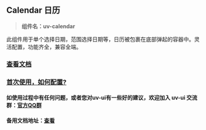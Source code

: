 ## Calendar 日历 

> **组件名：uv-calendar**

此组件用于单个选择日期，范围选择日期等，日历被包裹在底部弹起的容器中。灵活配置，功能齐全，兼容全端。

### [查看文档](https://www.uvui.cn/components/calendar.html)

### <a href="https://www.uvui.cn/components/quickstart.html" target="_blank">首次使用，如何配置?</a>

#### 如使用过程中有任何问题，或者您对uv-ui有一些好的建议，欢迎加入 uv-ui 交流群：<a href="https://www.uvui.cn/components/addQQGroup.html" target="_blank">官方QQ群</a>

#### 备用文档地址：[查看](https://uvui.ppiyy.cn/components/calendar.html)